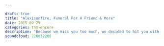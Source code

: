```yaml
---

draft: true
title: "Alexisonfire, Funeral For A Friend & More"
date: 2015-09-29
categories: tnm-encore
description: "Because we miss you too much, we decided to hit you with a bonus podcast talking about Funeral For A Friend's split and Alexisonfire's return. See you again on Friday!"
soundcloud: 226032208
---
```

